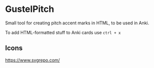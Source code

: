 # GustelPitch

Small tool for creating pitch accent marks in HTML, to be used in Anki.

To add HTML-formatted stuff to Anki cards use `ctrl + x`

## Icons

<https://www.svgrepo.com/>
